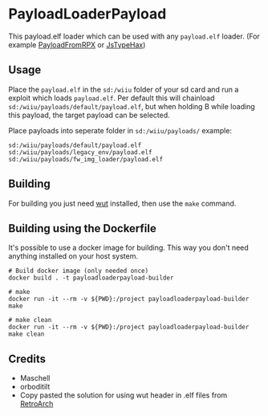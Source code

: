 # PayloadLoaderPayload
This payload.elf loader which can be used with any `payload.elf` loader. (For example [PayloadFromRPX](https://github.com/wiiu-env/PayloadFromRPX) or [JsTypeHax](https://github.com/wiiu-env/JsTypeHax))

## Usage
Place the `payload.elf` in the `sd:/wiiu` folder of your sd card and run a exploit which loads `payload.elf`.
Per default this will chainload `sd:/wiiu/payloads/default/payload.elf`, but when holding B while loading this payload,  the target payload can be selected.

Place payloads into seperate folder in `sd:/wiiu/payloads/` example:

```
sd:/wiiu/payloads/default/payload.elf
sd:/wiiu/payloads/legacy_env/payload.elf
sd:/wiiu/payloads/fw_img_loader/payload.elf
```

## Building

For building you just need [wut](https://github.com/devkitPro/wut/) installed, then use the `make` command.

## Building using the Dockerfile

It's possible to use a docker image for building. This way you don't need anything installed on your host system.

```
# Build docker image (only needed once)
docker build . -t payloadloaderpayload-builder

# make 
docker run -it --rm -v ${PWD}:/project payloadloaderpayload-builder make

# make clean
docker run -it --rm -v ${PWD}:/project payloadloaderpayload-builder make clean
```

## Credits
- Maschell
- orboditilt
- Copy pasted the solution for using wut header in .elf files from [RetroArch](https://github.com/libretro/RetroArch)
